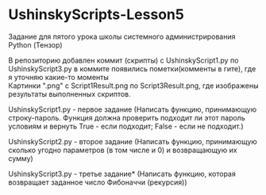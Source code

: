 # UshinskyScripts-Lesson5
Задание для пятого урока школы системного администрирования Python (Тензор)

В репозиторию добавлен коммит (скрипты) с UshinskyScript1.py по UshinskyScript3.py в коммите появились пометки(комменты в гите), где я уточняю какие-то моменты  
Картинки ".png" c Script1Result.png по Script3Result.png, где изображены результаты выполненных скриптов.  

UshinskyScript1.py - первое задание (Написать функцию, принимающую строку-пароль. Функция должна проверить подходит ли этот пароль условиям и вернуть True - если подходит; False - если не подходит.)  

UshinskyScript2.py - второе задание (Написать функцию, принимающую сколько угодно параметров (в том числе и 0) и возвращающую их сумму)  

UshinskyScript3.py - третье задание* (Написать функцию, которая возвращает заданное число Фибоначчи (рекурсия))
